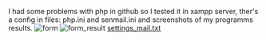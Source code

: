 I had some problems with php in github so I tested it in xampp server, ther's a config in files: php.ini and senmail.ini and screenshots of my programms results.
![form](https://github.com/user-attachments/assets/aebe55b5-0372-4798-a732-277433c8bef3)
![form_result](https://github.com/user-attachments/assets/ba603041-e7d0-4daf-9ed5-8626846435ba)
[settings_mail.txt](https://github.com/user-attachments/files/18086712/settings_mail.txt)
